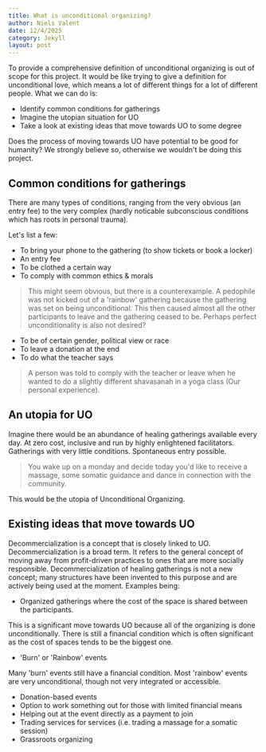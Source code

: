 ```yaml
---
title: What is unconditional organizing?
author: Niels Valent
date: 12/4/2025
category: Jekyll
layout: post
---
```


To provide a comprehensive definition of unconditional organizing is out of
scope for this project. It would be like trying to give a definition for
unconditional love, which means a lot of different things for a lot of different
people. What we can do is: 

- Identify common conditions for gatherings
- Imagine the utopian situation for UO
- Take a look at existing ideas that move towards UO to some degree

Does the process of moving towards UO have potential to be good for humanity? We
strongly believe so, otherwise we wouldn't be doing this project.

## Common conditions for gatherings
There are many types of conditions, ranging from the very obvious (an entry fee)
to the very complex (hardly noticable subconscious conditions which has roots in
personal trauma).

Let's list a few:

- To bring your phone to the gathering (to show tickets or book a locker)
- An entry fee
- To be clothed a certain way
- To comply with common ethics & morals

> This might seem obvious, but there is a counterexample. A pedophile was not kicked
out of a 'rainbow' gathering because the gathering was set on being unconditional. This then caused 
almost all the other participants to leave and the gathering ceased to be. Perhaps 
perfect unconditionality is also not desired?

- To be of certain gender, political view or race
- To leave a donation at the end
- To do what the teacher says

> A person was told to comply with the teacher or leave when he wanted to do a slightly different shavasanah in a yoga class (Our personal experience).

## An utopia for UO
Imagine there would be an abundance of healing gatherings available every day.
At zero cost, inclusive and run by highly enlightened facilitators. Gatherings
with very little conditions. Spontaneous entry possible.

> You wake up on a monday and decide today you'd like to receive a massage, some
somatic guidance and dance in connection with the community.

This would be the utopia of Unconditional Organizing.

## Existing ideas that move towards UO
Decommercialization is a concept that is closely linked to UO. Decommercialization 
is a broad term. It refers to the general concept of moving
away from profit-driven practices to ones that are more socially responsible.
Decommercialization of healing gatherings is not a new concept; many structures
have been invented to this purpose and are actively being used at the moment.
Examples being:

- Organized gatherings where the cost of the space is shared between the
participants.

This is a significant move towards UO because all of the organizing is done
unconditionally. There is still a financial condition which is often significant
as the cost of spaces tends to be the biggest one.

- 'Burn' or 'Rainbow' events

Many 'burn' events still have a financial condition. Most 'rainbow' events are
very unconditional, though not very integrated or accessible.

- Donation-based events
- Option to work something out for those with limited financial means
- Helping out at the event directly as a payment to join
- Trading services for services (i.e. trading a massage for a somatic session)
- Grassroots organizing

